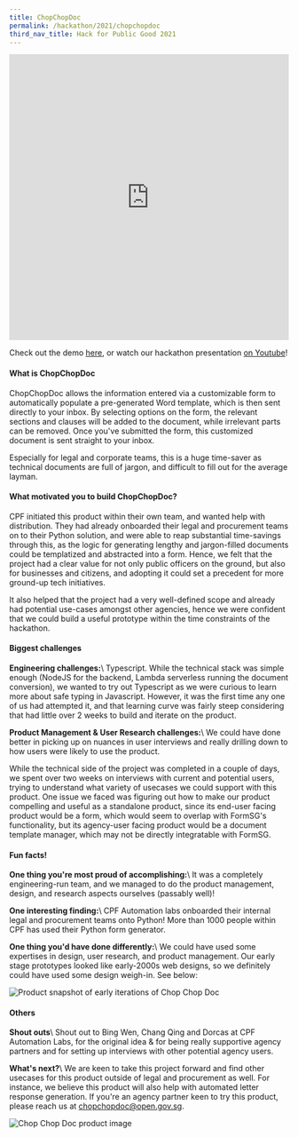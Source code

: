 ```yaml
---
title: ChopChopDoc
permalink: /hackathon/2021/chopchopdoc
third_nav_title: Hack for Public Good 2021
---
```



<iframe src="https://docs.google.com/presentation/d/e/2PACX-1vQgW4JMlHk4Md9z-idMP3tSM4g9ed7z_JoFuPKZy9RNJl_9Oz1MXZAotkalUvDRJ9tFRPPRR6s2V_H5/embed?start=false&loop=false&delayms=3000" frameborder="0" width="100%"  height="515" allowfullscreen="true" mozallowfullscreen="true" webkitallowfullscreen="true"></iframe> 

Check out the demo [here](https://go.gov.sg/chopchopdemo), or watch our hackathon presentation [on Youtube](https://www.youtube.com/embed/deJoieF0FHA)!

#### What is ChopChopDoc
ChopChopDoc allows the information entered via a customizable form to automatically populate a pre-generated Word template, which is then sent directly to your inbox. By selecting options on the form, the relevant sections and clauses will be added to the document, while irrelevant parts can be removed. Once you've submitted the form, this customized document is sent straight to your inbox. 

Especially for legal and corporate teams, this is a huge time-saver as technical documents are full of jargon, and difficult to fill out for the average layman. 

#### What motivated you to build ChopChopDoc?
CPF initiated this product within their own team, and wanted help with distribution. They had already onboarded their legal and procurement teams on to their Python solution, and were able to reap substantial time-savings through this, as the logic for generating lengthy and jargon-filled documents could be templatized and abstracted into a form. Hence, we felt that the project had a clear value for not only public officers on the ground, but also for businesses and citizens, and adopting it could set a precedent for more ground-up tech initiatives. 

It also helped that the project had a very well-defined scope and already had potential use-cases amongst other agencies, hence we were confident that we could build a useful prototype within the time constraints of the hackathon.

#### Biggest challenges
**Engineering challenges:**\\
Typescript. While the technical stack was simple enough (NodeJS for the backend, Lambda serverless running the document conversion), we wanted to try out Typescript as we were curious to learn more about safe typing in Javascript. However, it was the first time any one of us had attempted it, and that learning curve was fairly steep considering that had little over 2 weeks to build and iterate on the product.

**Product Management & User Research challenges:**\\
We could have done better in picking up on nuances in user interviews and really drilling down to how users were likely to use the product. 

While the technical side of the project was completed in a couple of days, we spent over two weeks on interviews with current and potential users, trying to understand what variety of usecases we could support with this product. One issue we faced was figuring out how to make our product compelling and useful as a standalone product, since its end-user facing product would be a form, which would seem to overlap with FormSG's functionality, but its agency-user facing product would be a document template manager, which may not be directly integratable with FormSG. 

#### Fun facts!
**One thing you're most proud of accomplishing:**\\
It was a completely engineering-run team, and we managed to do the product management, design, and research aspects ourselves (passably well)!

**One interesting finding:**\\
CPF Automation labs onboarded their internal legal and procurement teams onto Python! More than 1000 people within CPF has used their Python form generator.

**One thing you'd have done differently:**\\
We could have used some expertises in design, user research, and product management. Our early stage prototypes looked like early-2000s web designs, so we definitely could have used some design weigh-in. See below:

![Product snapshot of early iterations of Chop Chop Doc](/images/chopchopdoc-initial.png)

#### Others
**Shout outs**\\
Shout out to Bing Wen, Chang Qing and Dorcas at CPF Automation Labs, for the original idea & for being really supportive agency partners and for setting up interviews with other potential agency users.

**What's next?**\\
We are keen to take this project forward and find other usecases for this product outside of legal and procurement as well. For instance, we believe this product will also help with automated letter response generation. If you're an agency partner keen to try this product, please reach us at [chopchopdoc@open.gov.sg](mailto:chopchopdoc@open.gov.sg).



![Chop Chop Doc product image](/images/chopchopdocx_snapshot_updated.png)